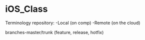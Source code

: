 # iOS_Class

Terminology
repository:
-Local (on comp)
-Remote (on the cloud)

branches-master/trunk (feature, release, hotfix)
